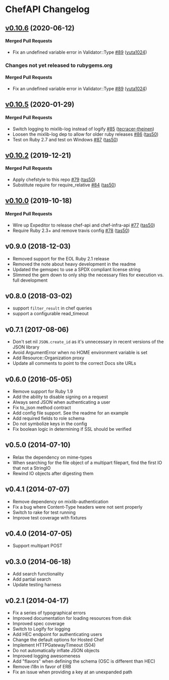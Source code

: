 # ChefAPI Changelog
<!-- latest_release 0.10.6 -->
## [v0.10.6](https://github.com/chef/chef-api/tree/v0.10.6) (2020-06-12)

#### Merged Pull Requests
- Fix an undefined variable error in Validator::Type [#89](https://github.com/chef/chef-api/pull/89) ([yuta1024](https://github.com/yuta1024))
<!-- latest_release -->
<!-- release_rollup since=0.10.5 -->
### Changes not yet released to rubygems.org

#### Merged Pull Requests
- Fix an undefined variable error in Validator::Type [#89](https://github.com/chef/chef-api/pull/89) ([yuta1024](https://github.com/yuta1024)) <!-- 0.10.6 -->
<!-- release_rollup -->

<!-- latest_stable_release -->
## [v0.10.5](https://github.com/chef/chef-api/tree/v0.10.5) (2020-01-29)

#### Merged Pull Requests
- Switch logging to mixlib-log instead of logify [#85](https://github.com/chef/chef-api/pull/85) ([tecracer-theinen](https://github.com/tecracer-theinen))
- Loosen the mixlib-log dep to allow for older ruby releases [#86](https://github.com/chef/chef-api/pull/86) ([tas50](https://github.com/tas50))
- Test on Ruby 2.7 and test on Windows [#87](https://github.com/chef/chef-api/pull/87) ([tas50](https://github.com/tas50))
<!-- latest_stable_release -->

## [v0.10.2](https://github.com/chef/chef-api/tree/v0.10.2) (2019-12-21)

#### Merged Pull Requests
- Apply chefstyle to this repo [#79](https://github.com/chef/chef-api/pull/79) ([tas50](https://github.com/tas50))
- Substitute require for require_relative [#84](https://github.com/chef/chef-api/pull/84) ([tas50](https://github.com/tas50))

## [v0.10.0](https://github.com/chef/chef-api/tree/v0.10.0) (2019-10-18)

#### Merged Pull Requests
- Wire up Expeditor to release chef-api and chef-infra-api [#77](https://github.com/chef/chef-api/pull/77) ([tas50](https://github.com/tas50))
- Require Ruby 2.3+ and remove travis config [#78](https://github.com/chef/chef-api/pull/78) ([tas50](https://github.com/tas50))

## v0.9.0 (2018-12-03)

- Removed support for the EOL Ruby 2.1 release
- Removed the note about heavy development in the readme
- Updated the gemspec to use a SPDX compliant license string
- Slimmed the gem down to only ship the necessary files for execution vs. full development

## v0.8.0 (2018-03-02)

- support `filter_result` in chef queries
- support a configurable read_timeout

## v0.7.1 (2017-08-06)

- Don't set nil `JSON.create_id` as it's unnecessary in recent versions
  of the JSON library
- Avoid ArgumentError when no HOME environment variable is set
- Add Resource::Organization proxy
- Update all comments to point to the correct Docs site URLs

## v0.6.0 (2016-05-05)

- Remove support for Ruby 1.9
- Add the ability to disable signing on a request
- Always send JSON when authenticating a user
- Fix to_json method contract
- Add config file support. See the readme for an example
- Add required fields to role schema
- Do not symbolize keys in the config
- Fix boolean logic in determining if SSL should be verified

## v0.5.0 (2014-07-10)

- Relax the dependency on mime-types
- When searching for the file object of a multipart filepart, find the first IO that not a StringIO
- Rewind IO objects after digesting them

## v0.4.1 (2014-07-07)

- Remove dependency on mixlib-authentication
- Fix a bug where Content-Type headers were not sent properly
- Switch to rake for test running
- Improve test coverage with fixtures

## v0.4.0 (2014-07-05)

- Support multipart POST

## v0.3.0 (2014-06-18)

- Add search functionality
- Add partial search
- Update testing harness

## v0.2.1 (2014-04-17)

- Fix a series of typographical errors
- Improved documentation for loading resources from disk
- Improved spec coverage
- Switch to Logify for logging
- Add HEC endpoint for authenticating users
- Change the default options for Hosted Chef
- Implement HTTPGatewayTimeout (504)
- Do not automatically inflate JSON objects
- Improved logging awesomeness
- Add "flavors" when defining the schema (OSC is different than HEC)
- Remove i18n in favor of ERB
- Fix an issue when providing a key at an unexpanded path